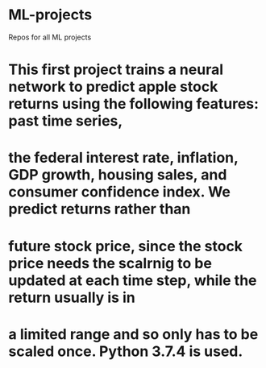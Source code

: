 # ML-projects
Repos for all ML projects
# This first project trains a neural network to predict apple stock returns using the following features: past time series,
# the federal interest rate, inflation, GDP growth, housing sales, and consumer confidence index. We predict returns rather than
# future stock price, since the stock price needs the scalrnig to be updated at each time step, while the return usually is in
# a limited range and so only has to be scaled once. Python 3.7.4 is used.
